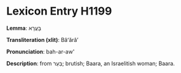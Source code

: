 # Lexicon Entry H1199

**Lemma**: בָּעֲרָא

**Transliteration (xlit)**: Bâʻărâʼ

**Pronunciation**: bah-ar-aw'

**Description**:
from בַּעַר; brutish; Baara, an Israelitish woman; Baara.
